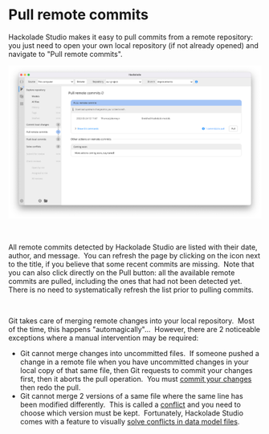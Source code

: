 # Pull remote commits

Hackolade Studio makes it easy to pull commits from a remote repository: you just need to open your own local repository (if not already opened) and navigate to "Pull remote commits".

![Image](<lib/Workgroup%20pull1.png>)

&nbsp;

All remote commits detected by Hackolade Studio are listed with their date, author, and message.&nbsp; You can refresh the page by clicking on the icon next to the title, if you believe that some recent commits are missing.&nbsp; Note that you can also click directly on the Pull button: all the available remote commits are pulled, including the ones that had not been detected yet.&nbsp; There is no need to systematically refresh the list prior to pulling commits.

&nbsp;

Git takes care of merging remote changes into your local repository.&nbsp; Most of the time, this happens "automagically"...&nbsp; However, there are 2 noticeable exceptions where a manual intervention may be required:

* Git cannot merge changes into uncommitted files.&nbsp; If someone pushed a change in a remote file when you have uncommitted changes in your local copy of that same file, then Git requests to commit your changes first, then it aborts the pull operation.&nbsp; You must [commit your changes](<Commitlocalchanges.md>) then redo the pull.
* Git cannot merge 2 versions of a same file where the same line has been modified differently.&nbsp; This is called a [conflict](<Concepts1.md>) and you need to choose which version must be kept.&nbsp; Fortunately, Hackolade Studio comes with a feature to visually [solve conflicts in data model files](<Solveconflicts.md>).


